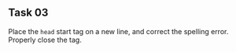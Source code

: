 ## Task 03
Place the `head` start tag on a new line, and correct the spelling error. Properly close the tag. 